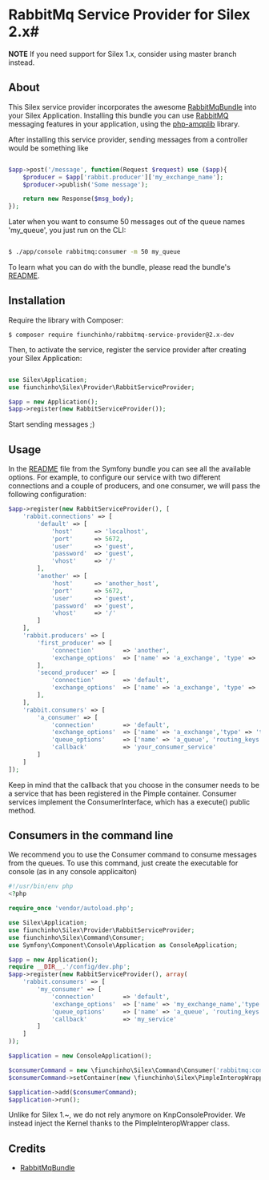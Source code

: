 # RabbitMq Service Provider for Silex 2.x#

**NOTE** If you need support for Silex 1.x, consider using master branch instead.

## About ##

This Silex service provider incorporates the awesome [RabbitMqBundle](https://github.com/php-amqplib/RabbitMqBundle) into your Silex Application. Installing this bundle you can use [RabbitMQ](http://www.rabbitmq.com/) messaging features in your application, using the [php-amqplib](http://github.com/php-amqplib/php-amqplib) library.

After installing this service provider, sending messages from a controller would be something like

```php

$app->post('/message', function(Request $request) use ($app){
    $producer = $app['rabbit.producer']['my_exchange_name'];
    $producer->publish('Some message');

    return new Response($msg_body);
});
```

Later when you want to consume 50 messages out of the queue names 'my_queue', you just run on the CLI:

```bash

$ ./app/console rabbitmq:consumer -m 50 my_queue
```

To learn what you can do with the bundle, please read the bundle's [README](https://github.com/php-amqplib/RabbitMqBundle/blob/master/README.md).

## Installation ##

Require the library with Composer:

```
$ composer require fiunchinho/rabbitmq-service-provider@2.x-dev
```

Then, to activate the service, register the service provider after creating your Silex Application:

```php

use Silex\Application;
use fiunchinho\Silex\Provider\RabbitServiceProvider;

$app = new Application();
$app->register(new RabbitServiceProvider());
```

Start sending messages ;)

## Usage ##

In the [README](https://github.com/php-amqplib/RabbitMqBundle/blob/master/README.md) file from the Symfony bundle you can see all the available options. For example, to configure our service with two different connections and a couple of producers, and one consumer, we will pass the following configuration:

```php
$app->register(new RabbitServiceProvider(), [
    'rabbit.connections' => [
        'default' => [
            'host'      => 'localhost',
            'port'      => 5672,
            'user'      => 'guest',
            'password'  => 'guest',
            'vhost'     => '/'
        ],
        'another' => [
            'host'      => 'another_host',
            'port'      => 5672,
            'user'      => 'guest',
            'password'  => 'guest',
            'vhost'     => '/'
        ]
    ],
    'rabbit.producers' => [
        'first_producer' => [
            'connection'        => 'another',
            'exchange_options'  => ['name' => 'a_exchange', 'type' => 'topic']
        ],
        'second_producer' => [
            'connection'        => 'default',
            'exchange_options'  => ['name' => 'a_exchange', 'type' => 'topic']
        ],
    ],
    'rabbit.consumers' => [
        'a_consumer' => [
            'connection'        => 'default',
            'exchange_options'  => ['name' => 'a_exchange','type' => 'topic'],
            'queue_options'     => ['name' => 'a_queue', 'routing_keys' => ['foo.#']],
            'callback'          => 'your_consumer_service'
        ]
    ]
]);
```

Keep in mind that the callback that you choose in the consumer needs to be a service that has been registered in the Pimple container. Consumer services implement the ConsumerInterface, which has a execute() public method.

## Consumers in the command line
We recommend you to use the Consumer command to consume messages from the queues. To use this command, just create the executable for console (as in any console applicaiton)

```php
#!/usr/bin/env php
<?php

require_once 'vendor/autoload.php';

use Silex\Application;
use fiunchinho\Silex\Provider\RabbitServiceProvider;
use fiunchinho\Silex\Command\Consumer;
use Symfony\Component\Console\Application as ConsoleApplication;

$app = new Application();
require __DIR__.'/config/dev.php';
$app->register(new RabbitServiceProvider(), array(
    'rabbit.consumers' => [
        'my_consumer' => [
            'connection'        => 'default',
            'exchange_options'  => ['name' => 'my_exchange_name','type' => 'topic'],
            'queue_options'     => ['name' => 'a_queue', 'routing_keys' => ['foo.#']],
            'callback'          => 'my_service'
        ]
    ]
));

$application = new ConsoleApplication();

$consumerCommand = new \fiunchinho\Silex\Command\Consumer('rabbitmq:consumer');
$consumerCommand->setContainer(new \fiunchinho\Silex\PimpleInteropWrapper($app));

$application->add($consumerCommand);
$application->run();
```

Unlike for Silex 1.~, we do not rely anymore on KnpConsoleProvider. We instead inject the Kernel thanks to the PimpleInteropWrapper class.

## Credits ##

- [RabbitMqBundle](https://github.com/php-amqplib/RabbitMqBundle)
